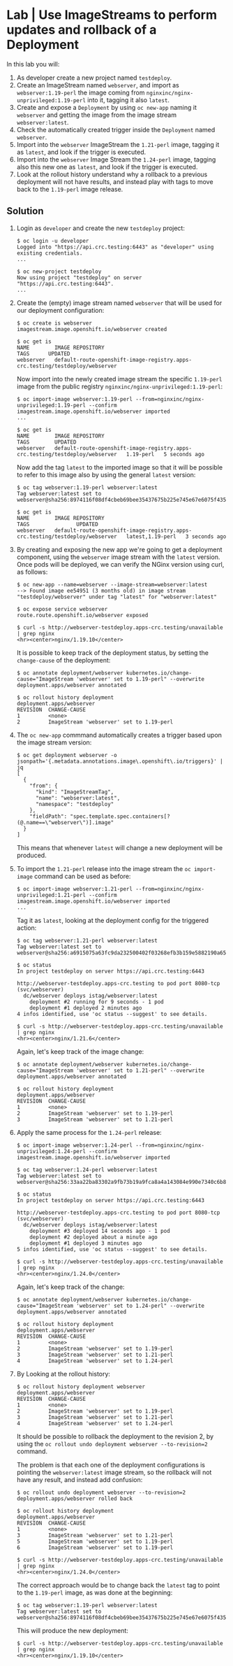 # Lab | Use ImageStreams to perform updates and rollback of a Deployment

In this lab you will:

1. As developer create a new project named `testdeploy`.
2. Create an ImageStream named `webserver`, and import as `webserver:1.19-perl`
   the image coming from `nginxinc/nginx-unprivileged:1.19-perl` into it,
   tagging it also `latest`.
3. Create and expose a `Deployment` by using `oc new-app` naming it `webserver`
   and getting the image from the image stream `webserver:latest`.
4. Check the automatically created trigger inside the `Deployment` named
   `webserver`.
5. Import into the `webserver` ImageStream the `1.21-perl` image, tagging it as
   `latest`, and look if the trigger is executed.
6. Import into the `webserver` Image Stream the `1.24-perl` image, tagging also
   this new one as `latest`, and look if the trigger is executed.
7. Look at the rollout history understand why a rollback to a previous
   deployment will not have results, and instead play with tags to move back to
   the `1.19-perl` image release.

## Solution

1. Login as `developer` and create the new `testdeploy` project:

   ```console
   $ oc login -u developer
   Logged into "https://api.crc.testing:6443" as "developer" using existing credentials.
   ...

   $ oc new-project testdeploy
   Now using project "testdeploy" on server "https://api.crc.testing:6443".
   ...
   ```

2. Create the (empty) image stream named `webserver` that will be used for our
   deployment configuration:

   ```console
   $ oc create is webserver
   imagestream.image.openshift.io/webserver created

   $ oc get is
   NAME        IMAGE REPOSITORY                                                               TAGS      UPDATED
   webserver   default-route-openshift-image-registry.apps-crc.testing/testdeploy/webserver
   ```

   Now import into the newly created image stream the specific `1.19-perl`
   image from the public registry `nginxinc/nginx-unprivileged:1.19-perl`:

   ```console
   $ oc import-image webserver:1.19-perl --from=nginxinc/nginx-unprivileged:1.19-perl --confirm
   imagestream.image.openshift.io/webserver imported
   ...

   $ oc get is
   NAME        IMAGE REPOSITORY                                                               TAGS        UPDATED
   webserver   default-route-openshift-image-registry.apps-crc.testing/testdeploy/webserver   1.19-perl   5 seconds ago
   ```

   Now add the tag `latest` to the imported image so that it will be possible to
   refer to this image also by using the general `latest` version:

   ```console
   $ oc tag webserver:1.19-perl webserver:latest
   Tag webserver:latest set to webserver@sha256:8974116f08df4cbeb69bee35437675b225e745e67e6075f43523d9f8230a1191.

   $ oc get is
   NAME        IMAGE REPOSITORY                                                               TAGS               UPDATED
   webserver   default-route-openshift-image-registry.apps-crc.testing/testdeploy/webserver   latest,1.19-perl   3 seconds ago
   ```

3. By creating and exposing the new app we're going to get a deployment
   component, using the `webserver` image stream with the `latest` version.
   Once pods will be deployed, we can verify the NGinx version using curl, as
   follows:

   ```console
   $ oc new-app --name=webserver --image-stream=webserver:latest
   --> Found image ee54951 (3 months old) in image stream "testdeploy/webserver" under tag "latest" for "webserver:latest"

   $ oc expose service webserver
   route.route.openshift.io/webserver exposed

   $ curl -s http://webserver-testdeploy.apps-crc.testing/unavailable | grep nginx
   <hr><center>nginx/1.19.10</center>
   ```

   It is possible to keep track of the deployment status, by setting the
   `change-cause` of the deployment:

   ```console
   $ oc annotate deployment/webserver kubernetes.io/change-cause="ImageStream 'webserver' set to 1.19-perl" --overwrite
   deployment.apps/webserver annotated

   $ oc rollout history deployment
   deployment.apps/webserver
   REVISION  CHANGE-CAUSE
   1         <none>
   2         ImageStream 'webserver' set to 1.19-perl
   ```

4. The `oc new-app` commmand automatically creates a trigger based upon the
   image stream version:

   ```console
   $ oc get deployment webserver -o jsonpath='{.metadata.annotations.image\.openshift\.io/triggers}' | jq
   [
     {
       "from": {
         "kind": "ImageStreamTag",
         "name": "webserver:latest",
         "namespace": "testdeploy"
       },
       "fieldPath": "spec.template.spec.containers[?(@.name==\"webserver\")].image"
     }
   ]
   ```

   This means that whenever `latest` will change a new deployment will be
   produced.

5. To import the `1.21-perl` release into the image stream the `oc import-image`
   command can be used as before:

   ```console
   $ oc import-image webserver:1.21-perl --from=nginxinc/nginx-unprivileged:1.21-perl --confirm
   imagestream.image.openshift.io/webserver imported
   ...
   ```

   Tag it as `latest`, looking at the deployment config for the triggered
   action:

   ```console
   $ oc tag webserver:1.21-perl webserver:latest
   Tag webserver:latest set to webserver@sha256:a6915075a63fc9da232500402f03268efb3b159e5882190a65090fe24510b3a3.

   $ oc status
   In project testdeploy on server https://api.crc.testing:6443

   http://webserver-testdeploy.apps-crc.testing to pod port 8080-tcp (svc/webserver)
     dc/webserver deploys istag/webserver:latest
       deployment #2 running for 9 seconds - 1 pod
       deployment #1 deployed 2 minutes ago
   4 infos identified, use 'oc status --suggest' to see details.

   $ curl -s http://webserver-testdeploy.apps-crc.testing/unavailable | grep nginx
   <hr><center>nginx/1.21.6</center>
   ```

   Again, let's keep track of the image change:

   ```console
   $ oc annotate deployment/webserver kubernetes.io/change-cause="ImageStream 'webserver' set to 1.21-perl" --overwrite
   deployment.apps/webserver annotated

   $ oc rollout history deployment
   deployment.apps/webserver
   REVISION  CHANGE-CAUSE
   1         <none>
   2         ImageStream 'webserver' set to 1.19-perl
   3         ImageStream 'webserver' set to 1.21-perl
   ```

6. Apply the same process for the `1.24-perl` release:

   ```console
   $ oc import-image webserver:1.24-perl --from=nginxinc/nginx-unprivileged:1.24-perl --confirm
   imagestream.image.openshift.io/webserver imported

   $ oc tag webserver:1.24-perl webserver:latest
   Tag webserver:latest set to webserver@sha256:33aa22ba83302a9fb73b19a9fca8a4a143084e990e7340c6b88b7318e6a72853.

   $ oc status
   In project testdeploy on server https://api.crc.testing:6443

   http://webserver-testdeploy.apps-crc.testing to pod port 8080-tcp (svc/webserver)
     dc/webserver deploys istag/webserver:latest
       deployment #3 deployed 14 seconds ago - 1 pod
       deployment #2 deployed about a minute ago
       deployment #1 deployed 3 minutes ago
   5 infos identified, use 'oc status --suggest' to see details.

   $ curl -s http://webserver-testdeploy.apps-crc.testing/unavailable | grep nginx
   <hr><center>nginx/1.24.0</center>
   ```

   Again, let's keep track of the change:

   ```console
   $ oc annotate deployment/webserver kubernetes.io/change-cause="ImageStream 'webserver' set to 1.24-perl" --overwrite
   deployment.apps/webserver annotated

   $ oc rollout history deployment
   deployment.apps/webserver
   REVISION  CHANGE-CAUSE
   1         <none>
   2         ImageStream 'webserver' set to 1.19-perl
   3         ImageStream 'webserver' set to 1.21-perl
   4         ImageStream 'webserver' set to 1.24-perl
   ```

7. By Looking at the rollout history:

   ```console
   $ oc rollout history deployment webserver
   deployment.apps/webserver
   REVISION  CHANGE-CAUSE
   1         <none>
   2         ImageStream 'webserver' set to 1.19-perl
   3         ImageStream 'webserver' set to 1.21-perl
   4         ImageStream 'webserver' set to 1.24-perl
   ```

   It should be possible to rollback the deployment to the revision 2, by using
   the `oc rollout undo deployment webserver --to-revision=2` command.

   The problem is that each one of the deployment configurations is pointing the
   `webserver:latest` image stream, so the rollback will not have any result,
   and instead add confusion:

   ```console
   $ oc rollout undo deployment webserver --to-revision=2
   deployment.apps/webserver rolled back

   $ oc rollout history deployment
   deployment.apps/webserver
   REVISION  CHANGE-CAUSE
   1         <none>
   3         ImageStream 'webserver' set to 1.21-perl
   5         ImageStream 'webserver' set to 1.19-perl
   6         ImageStream 'webserver' set to 1.19-perl

   $ curl -s http://webserver-testdeploy.apps-crc.testing/unavailable | grep nginx
   <hr><center>nginx/1.24.0</center>
   ```

   The correct approach would be to change back the `latest` tag to point to the
   `1.19-perl` image, as was done at the beginning:

   ```console
   $ oc tag webserver:1.19-perl webserver:latest
   Tag webserver:latest set to webserver@sha256:8974116f08df4cbeb69bee35437675b225e745e67e6075f43523d9f8230a1191.
   ```

   This will produce the new deployment:

   ```console
   $ curl -s http://webserver-testdeploy.apps-crc.testing/unavailable | grep nginx
   <hr><center>nginx/1.19.10</center>
   ```
